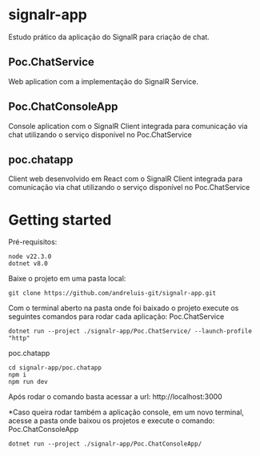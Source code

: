 # signalr-app

Estudo prático da aplicação do SignalR para criação de chat.

## Poc.ChatService
Web aplication com a implementação do SignalR Service.

## Poc.ChatConsoleApp
Console aplication com o SignalR Client integrada para comunicação via chat utilizando o serviço disponível no Poc.ChatService

## poc.chatapp
Client web desenvolvido em React com o SignalR Client integrada para comunicação via chat utilizando o serviço disponível no Poc.ChatService

# Getting started

Pré-requisitos:
```
node v22.3.0
dotnet v8.0
```

Baixe o projeto em uma pasta local:
```
git clone https://github.com/andreluis-git/signalr-app.git
```

Com o terminal aberto na pasta onde foi baixado o projeto execute os seguintes comandos para rodar cada aplicação:
Poc.ChatService
```
dotnet run --project ./signalr-app/Poc.ChatService/ --launch-profile "http"
```

poc.chatapp
```
cd signalr-app/poc.chatapp
npm i
npm run dev
```
Após rodar o comando basta acessar a url: http://localhost:3000

*Caso queira rodar também a aplicação console, em um novo terminal, acesse a pasta onde baixou os projetos e execute o comando:
Poc.ChatConsoleApp
```
dotnet run --project ./signalr-app/Poc.ChatConsoleApp/
```



